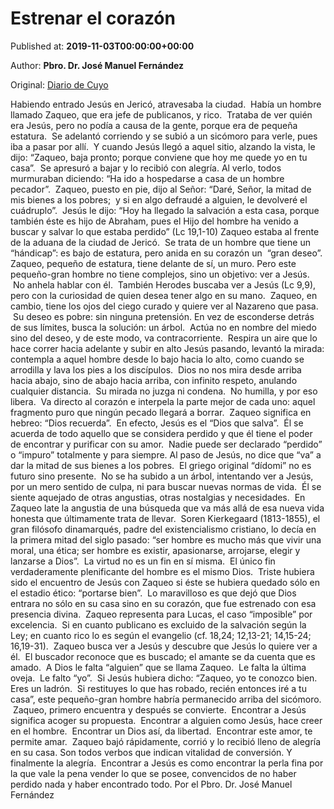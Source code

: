 
# Estrenar el corazón

Published at: **2019-11-03T00:00:00+00:00**

Author: **Pbro. Dr. José Manuel Fernández**

Original: [Diario de Cuyo](https://www.diariodecuyo.com.ar/columnasdeopinion/Estrenar-el-corazon-20191102-0071.html)

Habiendo entrado Jesús en Jericó, atravesaba la ciudad.  Había un hombre llamado Zaqueo, que era jefe de publicanos, y rico.  Trataba de ver quién era Jesús, pero no podía a causa de la gente, porque era de pequeña estatura.  Se adelantó corriendo y se subió a un sicómoro para verle, pues iba a pasar por allí.  Y cuando Jesús llegó a aquel sitio, alzando la vista, le dijo: “Zaqueo, baja pronto; porque conviene que hoy me quede yo en tu casa”.  Se apresuró a bajar y lo recibió con alegría. Al verlo, todos murmuraban diciendo: “Ha ido a hospedarse a casa de un hombre pecador”.  Zaqueo, puesto en pie, dijo al Señor: “Daré, Señor, la mitad de mis bienes a los pobres;  y si en algo defraudé a alguien, le devolveré el cuádruplo”.  Jesús le dijo: “Hoy ha llegado la salvación a esta casa, porque también éste es hijo de Abraham, pues el Hijo del hombre ha venido a buscar y salvar lo que estaba perdido” (Lc 19,1-10)
Zaqueo estaba al frente de la aduana de la ciudad de Jericó.  Se trata de un hombre que tiene un “hándicap”: es bajo de estatura, pero anida en su corazón un  “gran deseo”. Zaqueo, pequeño de estatura, tiene delante de sí, un muro. Pero este pequeño-gran hombre no tiene complejos, sino un objetivo: ver a Jesús.  No anhela hablar con él.  También Herodes buscaba ver a Jesús (Lc 9,9), pero con la curiosidad de quien desea tener algo en su mano.  Zaqueo, en cambio, tiene los ojos del ciego curado y quiere ver al Nazareno que pasa.  Su deseo es pobre: sin ninguna pretensión. En vez de esconderse detrás de sus límites, busca la solución: un árbol.  Actúa no en nombre del miedo sino del deseo, y de este modo, va contracorriente.  Respira un aire que lo hace correr hacia adelante y subir en alto
Jesús pasando, levantó la mirada: contempla a aquel hombre desde lo bajo hacia lo alto, como cuando se arrodilla y lava los pies a los discípulos.  Dios no nos mira desde arriba hacia abajo, sino de abajo hacia arriba, con infinito respeto, anulando cualquier distancia.  Su mirada no juzga ni condena.  No humilla, y por eso libera.  Va directo al corazón e interpela la parte mejor de cada uno: aquel fragmento puro que ningún pecado llegará a borrar.  Zaqueo significa en hebreo: “Dios recuerda”.  En efecto, Jesús es el “Dios que salva”.  Él se acuerda de todo aquello que se considera perdido y que él tiene el poder de encontrar y purificar con su amor.  Nadie puede ser declarado “perdido” o “impuro” totalmente y para siempre. Al paso de Jesús, no dice que “va” a dar la mitad de sus bienes a los pobres.  El griego original “dídomi” no es futuro sino presente.  No se ha subido a un árbol, intentando ver a Jesús, por un mero sentido de culpa, ni para buscar nuevas normas de vida.  Él se siente aquejado de otras angustias, otras nostalgias y necesidades.  En Zaqueo late la angustia de una búsqueda que va más allá de esa nueva vida honesta que últimamente trata de llevar.  Soren Kierkegaard (1813-1855), el gran filósofo dinamarqués, padre del existencialismo cristiano, lo decía en la primera mitad del siglo pasado: “ser hombre es mucho más que vivir una moral, una ética; ser hombre es existir, apasionarse, arrojarse, elegir y lanzarse a Dios”.  La virtud no es un fin en sí misma.  El único fin verdaderamente plenificante del hombre es el mismo Dios.  Triste hubiera sido el encuentro de Jesús con Zaqueo si éste se hubiera quedado sólo en el estadio ético: “portarse bien”.  Lo maravilloso es que dejó que Dios entrara no sólo en su casa sino en su corazón, que fue estrenado con esa presencia divina.  Zaqueo representa para Lucas, el caso “imposible” por excelencia.  Si en cuanto publicano es excluido de la salvación según la Ley; en cuanto rico lo es según el evangelio (cf. 18,24; 12,13-21; 14,15-24; 16,19-31).  Zaqueo busca ver a Jesús y descubre que Jesús lo quiere ver a él.  El buscador reconoce que es buscado; el amante se da cuenta que es amado.  A Dios le falta “alguien” que se llama Zaqueo.  Le falta la última oveja.  Le falto “yo”.  Si Jesús hubiera dicho: “Zaqueo, yo te conozco bien. Eres un ladrón.  Si restituyes lo que has robado, recién entonces iré a tu casa”, este pequeño-gran hombre habría permanecido arriba del sicómoro.  Zaqueo, primero encuentra y después se convierte.  Encontrar a Jesús significa acoger su propuesta.  Encontrar a alguien como Jesús, hace creer en el hombre.  Encontrar un Dios así, da libertad.  Encontrar este amor, te permite amar.  Zaqueo bajó rápidamente, corrió y lo recibió lleno de alegría en su casa. Son todos verbos que indican vitalidad de conversión. Y finalmente la alegría.  Encontrar a Jesús es como encontrar la perla fina por la que vale la pena vender lo que se posee, convencidos de no haber perdido nada y haber encontrado todo.
Por el Pbro. Dr. José Manuel Fernández
